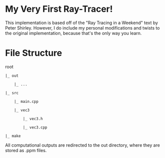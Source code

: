 # My Very First Ray-Tracer!
This implementation is based off of the "Ray Tracing in a Weekend" text by Peter Shirley.
However, I do include my personal modifications and twists to the original implementation, because that's the only way you learn.

# File Structure

root

	|_ out

		|_ ...

	|_ src

		|_ main.cpp

		|_ vec3

			|_ vec3.h

			|_ vec3.cpp

	|_ make

All computational outputs are redirected to the out directory, where they are stored as .ppm files.

